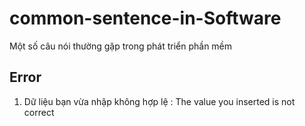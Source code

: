 # common-sentence-in-Software
Một số câu nói thường gặp trong phát triển phần mềm

## Error
1. Dữ liệu bạn vừa nhập không hợp lệ : The value you inserted is not correct
